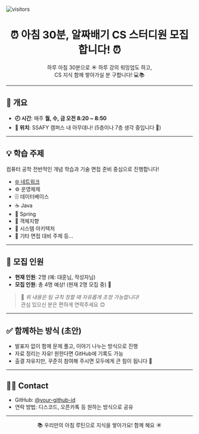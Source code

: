 ![visitors](https://visitor-badge.laobi.icu/badge?page_id=your-github-id.CS-Morning-Study)

# <div align="center">⏰ 아침 30분, 알짜배기 CS 스터디원 모집합니다! ⏰</div>

<div align="center">

하루 아침 30분으로 ☀️ 하루 강의 워밍업도 하고,  
CS 지식 함께 쌓아가실 분 구합니다! 💻📚  

</div>

---

## 📌 개요

- **🕗 시간**: 매주 **월, 수, 금 오전 8:20 ~ 8:50**
- **📍 위치**: SSAFY 캠퍼스 내 아무데나! (5층이나 7층 생각 중입니다 🏢)

---

## 💡 학습 주제

컴퓨터 공학 전반적인 개념 학습과 기술 면접 준비 중심으로 진행합니다!

- [🌐 네트워크](./network/)
- ⚙️ 운영체제  
- 🗄️ 데이터베이스  
- ☕ Java  
- 🌱 Spring  
- 🧱 객체지향  
- 🧩 시스템 아키텍처  
- 🔖 기타 면접 대비 주제 등...

---

## 👥 모집 인원

- **현재 인원**: 2명 (예: 대훈님, 작성자님)
- **모집 인원**: 총 4명 예상! (현재 2명 모집 중) 🙌

> 📢 *위 내용은 팀 규칙 정할 때 자유롭게 조정 가능합니다!*  
> 관심 있으신 분은 편하게 연락주세요 😊

---

## ✅ 함께하는 방식 (초안)

- 발표자 없이 함께 문제 풀고, 이야기 나누는 방식으로 진행
- 자료 정리는 자유! 원한다면 GitHub에 기록도 가능
- 출결 자유지만, 꾸준히 참여해 주시면 모두에게 큰 힘이 됩니다 💪

---

## 🙋‍♀️ Contact

- GitHub: [@your-github-id](https://github.com/your-github-id)
- 연락 방법: 디스코드, 오픈카톡 등 원하는 방식으로 공유

---

<div align="center">📚 우리만의 아침 루틴으로 지식을 쌓아가요! 함께 해요 ☀️</div>
